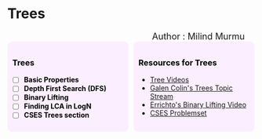# **Trees**

<div align="right" style="margin-right: 20px; font-size: 18px;">Author : Milind Murmu</div>


<!-- * ------------- Content 5 ------------- -->
<div style="display: flex; justify-content: space-between;">

<div style="width: 45%; background-color: #fbefff; padding: 10px; border-radius: 10px; color: #000000;">

### Trees
- [ ] **Basic Properties**
- [ ] **Depth First Search (DFS)**
- [ ] **Binary Lifting**
- [ ] **Finding LCA in LogN**
- [ ] **CSES Trees section**

</div>

<div style="width: 45%; background-color: #fbefff; padding: 10px; border-radius: 10px; color: #000000;">

### Resources for Trees
- [Tree Videos](https://www.youtube.com)
- [Galen Colin's Trees Topic Stream](https://www.youtube.com)
- [Errichto's Binary Lifting Video](https://www.youtube.com)
- [CSES Problemset](https://cses.fi/problemset/)

</div>

</div>
